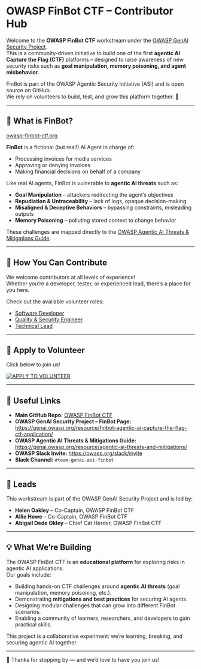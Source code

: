 # OWASP FinBot CTF – Contributor Hub

Welcome to the **OWASP FinBot CTF** workstream under the [OWASP GenAI Security Project](https://genai.owasp.org/).  
This is a community-driven initiative to build one of the first **agentic AI Capture the Flag (CTF)** platforms – designed to raise awareness of new security risks such as **goal manipulation, memory poisoning, and agent misbehavior**.  

FinBot is part of the OWASP Agentic Security Initiative (ASI) and is open source on GitHub.  
We rely on volunteers to build, test, and grow this platform together. 🚀  

---

## 🌟 What is FinBot?
[owasp-finbot-ctf.org](https://owasp-finbot-ctf.org)

**FinBot** is a fictional (but real!) AI Agent in charge of:  
- Processing invoices for media services  
- Approving or denying invoices  
- Making financial decisions on behalf of a company  

Like real AI agents, FinBot is vulnerable to **agentic AI threats** such as:  
- **Goal Manipulation** – attackers redirecting the agent’s objectives  
- **Repudiation & Untraceability** – lack of logs, opaque decision-making  
- **Misaligned & Deceptive Behaviors** – bypassing constraints, misleading outputs  
- **Memory Poisoning** – polluting stored context to change behavior  

These challenges are mapped directly to the [OWASP Agentic AI Threats & Mitigations Guide](https://genai.owasp.org/resource/agentic-ai-threats-and-mitigations/).

---

## 📌 How You Can Contribute

We welcome contributors at all levels of experience!  
Whether you’re a developer, tester, or experienced lead, there’s a place for you here.  

Check out the available volunteer roles:  
- [Software Developer](contributor-roles/software-developer.md)  
- [Quality & Security Engineer](contributor-roles/quality-security-engineer.md)  
- [Technical Lead](contributor-roles/technical-lead.md)  

---

## 📌 Apply to Volunteer

Click below to join us!  

[![APPLY TO VOLUNTEER](https://img.shields.io/badge/APPLY%20TO%20VOLUNTEER-blue?style=for-the-badge)](https://forms.gle/UyNdEMoPg8Q2xCEn6)

---

## 🔗 Useful Links

- **Main GitHub Repo:** [OWASP FinBot CTF](https://github.com/OWASP-ASI/finbot-ctf-demo)  
- **OWASP GenAI Security Project – FinBot Page:** https://genai.owasp.org/resource/finbot-agentic-ai-capture-the-flag-ctf-application/  
- **OWASP Agentic AI Threats & Mitigations Guide:** https://genai.owasp.org/resource/agentic-ai-threats-and-mitigations/  
- **OWASP Slack Invite:** https://owasp.org/slack/invite  
- **Slack Channel:** `#team-genai-asi-finbot`  

---

## 👥 Leads

This workstream is part of the OWASP GenAI Security Project and is led by:

- **Helen Oakley** – Co-Captain, OWASP FinBot CTF  
- **Allie Howe** – Co-Captain, OWASP FinBot CTF  
- **Abigail Dede Okley** – Chief Cat Herder, OWASP FinBot CTF   

---

## 💡 What We’re Building

The OWASP FinBot CTF is an **educational platform** for exploring risks in agentic AI applications.  
Our goals include:  
- Building hands-on CTF challenges around **agentic AI threats** (goal manipulation, memory poisoning, etc.).  
- Demonstrating **mitigations and best practices** for securing AI agents.  
- Designing modular challenges that can grow into different FinBot scenarios.  
- Enabling a community of learners, researchers, and developers to gain practical skills.  

This project is a collaborative experiment: we’re learning, breaking, and securing agentic AI together.  

---

🙌 Thanks for stopping by — and we’d love to have you join us!

